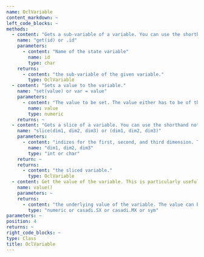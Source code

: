 ```yaml
--- 
name: OclVariable
content_markdown: ~
left_code_blocks: ~
methods: 
  - content: "Gets a sub-variable of a variable. You can use the shorthand notation with the dot operator, e.g.: solution.states.x"
    name: "get(id) or .id"
    parameters: 
      - content: "Name of the state variable"
        name: id
        type: char
    returns: 
      - content: "the sub-variable of the given variable."
        type: OclVariable
  - content: "Sets a value to the variable."
    name: "set(value) or var = value"
    parameters: 
      - content: "The value to be set. The value either has to be of the same dimension as the variable or if possible it will be repeated in some dimensions to fit the variable. Scalar values will be set to all entries of the variable. You can use the shorthand notation, e.g. initialGuess.states.x = [1,2,3]"
        name: value
        type: numeric
    returns: ~
  - content: "Gets a slice of a variable. You can use the shorthand notation e.g.: x = var(1:10,1,:)"
    name: "slice(dim1, dim2, dim3) or (dim1, dim2, dim3)"
    parameters: 
      - content: "indizes for the first, second, and third dimension. The indizes can be integer arrays or one of: 'all', ':', 'end'."
        name: "dim1, dim2, dim3"
        type: "int or char"
    return: ~
    returns: 
      - content: "the sliced variable."
        type: OclVariable
  - content: Get the value of the variable. This is particularly usefule if you want to plot the numeric values of the variable, for example for the solution. In system and OCP definition this gives you the underlying symbolic values.
    name: value()
    parameters: ~
    returns: 
      - content: "the underlying value of the variable. The value can be either numeric (for initial guess and solution) or symbolic (in system/ocp definitions)."
        type: "numeric or casadi.SX or casadi.MX or sym"
parameters: ~
position: 4
returns: ~
right_code_blocks: ~
type: Class
title: OclVariable
---
```

